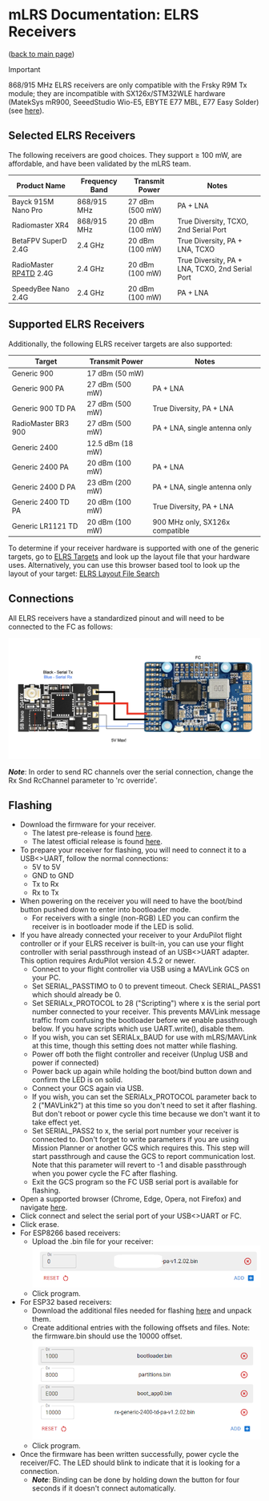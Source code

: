 # mLRS Documentation: ELRS Receivers #

([back to main page](../README.md))

> [!IMPORTANT]
> 868/915 MHz ELRS receivers are only compatible with the Frsky R9M Tx module; they are incompatible with SX126x/STM32WLE hardware (MatekSys mR900, SeeedStudio Wio-E5, EBYTE E77 MBL, E77 Easy Solder)(see [here](SX126x_SX127x_INCOMPATIBILITY.md)).

## Selected ELRS Receivers ##

The following receivers are good choices. They support &#8805; 100 mW, are affordable, and have been validated by the mLRS team.

| Product Name           | Frequency Band | Transmit Power  | Notes                                           |
| ---------------------- | -------------- | --------------- | ----------------------------------------------- |
| Bayck 915M Nano Pro    | 868/915 MHz    | 27 dBm (500 mW) | PA + LNA                                        |
| Radiomaster XR4        | 868/915 MHz    | 20 dBm (100 mW) | True Diversity, TCXO, 2nd Serial Port           |
| BetaFPV SuperD 2.4G    | 2.4 GHz        | 20 dBm (100 mW) | True Diversity, PA + LNA, TCXO                  |
| RadioMaster [RP4TD](ELRS_RADIOMASTER_RP4TD.md#mlrs-documentation-radiomaster-rp4td-receiver) 2.4G | 2.4 GHz | 20 dBm (100 mW) | True Diversity, PA + LNA, TCXO, 2nd Serial Port |
| SpeedyBee Nano 2.4G    | 2.4 GHz        | 20 dBm (100 mW) | PA + LNA                                        |

## Supported ELRS Receivers ##

Additionally, the following ELRS receiver targets are also supported:

| Target              | Transmit Power   | Notes                                                         |
| ------------------- | ---------------- | ------------------------------------------------------------- |
| Generic 900         | 17 dBm (50 mW)   |                                                               |
| Generic 900 PA      | 27 dBm (500 mW)  | PA + LNA                                                      |
| Generic 900 TD PA   | 27 dBm (500 mW)  | True Diversity, PA + LNA                                      |
| RadioMaster BR3 900 | 27 dBm (500 mW)  | PA + LNA, single antenna only                                 |
| Generic 2400        | 12.5 dBm (18 mW) |                                                               |
| Generic 2400 PA     | 20 dBm (100 mW)  | PA + LNA                                                      |
| Generic 2400 D PA   | 23 dBm (200 mW)  | PA + LNA, single antenna only                                 |
| Generic 2400 TD PA  | 20 dBm (100 mW)  | True Diversity, PA + LNA                                      |
| Generic LR1121 TD   | 20 dBm (100 mW)  | 900 MHz only, SX126x compatible                               |

To determine if your receiver hardware is supported with one of the generic targets, go to [ELRS Targets](https://github.com/ExpressLRS/targets/blob/master/targets.json) and look up the layout file that your hardware uses. Alternatively, you can use this browser based tool to look up the layout of your target: [ELRS Layout File Search](https://sunjunkim.github.io/elrs_target_search/) 

## Connections ##

All ELRS receivers have a standardized pinout and will need to be connected to the FC as follows:

<img src="images/ELRS_fc_wiring.png" width="600px">

***Note***: In order to send RC channels over the serial connection, change the Rx Snd RcChannel parameter to 'rc override'.

## Flashing ##

- Download the firmware for your receiver.
    - The latest pre-release is found [here](https://github.com/olliw42/mLRS/tree/main/firmware/pre-release-esp).
    - The latest official release is found [here](https://github.com/olliw42/mLRS/releases).
- To prepare your receiver for flashing, you will need to connect it to a USB<>UART, follow the normal connections:
    - 5V to 5V
    - GND to GND
    - Tx to Rx
    - Rx to Tx
- When powering on the receiver you will need to have the boot/bind button pushed down to enter into bootloader mode.
    - For receivers with a single (non-RGB) LED you can confirm the receiver is in bootloader mode if the LED is solid.
- If you have already connected your receiver to your ArduPilot flight controller or if your ELRS receiver is built-in, you can use your flight controller with serial passthrough instead of an USB<>UART adapter. This option requires ArduPilot version 4.5.2 or newer.
    - Connect to your flight controller via USB using a MAVLink GCS on your PC.
	- Set SERIAL\_PASSTIMO to 0 to prevent timeout. Check SERIAL\_PASS1 which should already be 0.
	- Set SERIALx_PROTOCOL to 28 ("Scripting") where x is the serial port number connected to your receiver. This prevents MAVLink message traffic from confusing the bootloader before we enable passthrough below. If you have scripts which use UART.write(), disable them.
	- If you wish, you can set SERIALx_BAUD for use with mLRS/MAVLink at this time, though this setting does not matter while flashing.
	- Power off both the flight controller and receiver (Unplug USB and power if connected)
	- Power back up again while holding the boot/bind button down and confirm the LED is on solid.
	- Connect your GCS again via USB.
	- If you wish, you can set the SERIALx\_PROTOCOL parameter back to 2 ("MAVLink2") at this time so you don't need to set it after flashing. But don't reboot or power cycle this time because we don't want it to take effect yet.
	- Set SERIAL\_PASS2 to x, the serial port number your receiver is connected to. Don't forget to write parameters if you are using Mission Planner or another GCS which requires this. This step will start passthrough and cause the GCS to report communication lost. Note that this parameter will revert to -1 and disable passthrough when you power cycle the FC after flashing.
	- Exit the GCS program so the FC USB serial port is available for flashing.
- Open a supported browser (Chrome, Edge, Opera, not Firefox) and navigate [here](https://esp.huhn.me/).
- Click connect and select the serial port of your USB<>UART or FC.
- Click erase.
- For ESP8266 based receivers:
    - Upload the .bin file for your receiver: <br> <img src="images/ESP8266_Flash.png">
    - Click program.
- For ESP32 based receivers:
    - Download the additional files needed for flashing  [here](https://github.com/olliw42/mLRS-docu/raw/master/docs/files/esp32_files.zip) and unpack them.
    - Create additional entries with the following offsets and files. Note: the firmware.bin should use the 10000 offset. <br> <img src="images/ESP32_Flash.png">
    - Click program.
- Once the firmware has been written successfully, power cycle the receiver/FC. The LED should blink to indicate that it is looking for a connection.
    - ***Note***: Binding can be done by holding down the button for four seconds if it doesn't connect automatically.
